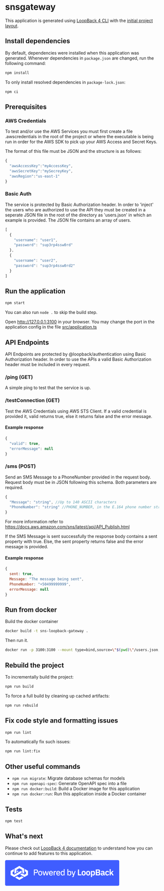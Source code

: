 # snsgateway

This application is generated using [LoopBack 4 CLI](https://loopback.io/doc/en/lb4/Command-line-interface.html) with the
[initial project layout](https://loopback.io/doc/en/lb4/Loopback-application-layout.html).

## Install dependencies

By default, dependencies were installed when this application was generated.
Whenever dependencies in `package.json` are changed, run the following command:

```sh
npm install
```

To only install resolved dependencies in `package-lock.json`:

```sh
npm ci
```

## Prerequisites

### AWS Credentials
To test and/or use the AWS Services you must first create a file .awscredentials in the root of the project or where the executable is being run in order for the AWS SDK to pick up your AWS Access and Secret Keys.

The format of this file must be JSON and the structure is as follows:

```javascript
{
  "awsAccessKey":"myAccessKey",
  "awsSecretKey":"mySecreyKey",
  "awsRegion":"us-east-1"
}
```

### Basic Auth
The service is protected by Basic Authorization header. In order to 'inject' the users who are authorized to use the API they must be created in a seperate JSON file in the root of the directory as 'users.json' in which an example is provided. The JSON file contains an array of users.

```javascript
[
  {
    "username": "user1",
    "password": "sup3rp4ssw0rd"
  },
  {
    "username": "user2",
    "password": "sup3rp4ssw0rd2"
  }
]
```

## Run the application

```sh
npm start
```

You can also run `node .` to skip the build step.

Open http://127.0.0.1:3100 in your browser. You may change the port in the application config in the file [src/application.ts](https://github.com/jorgeferhn/sns-loopback-gateway/blob/ab613a7405fdb81cac4425ebd574c01c286d3533/src/application.ts#L21-L31)

## API Endpoints

API Endpoints are protected by @loopback/authentication using Basic Authorization header. In order to use the APIs a valid Basic Authorization header must be included in every request.

### /ping (GET)
A simple ping to test that the service is up.

### /testConnection (GET)
Test the AWS Credentials using AWS STS Client. If a valid credential is provided it, valid returns true, else it returns false and the error message.

#### Example response
```javascript
{
  "valid": true,
  "errorMessage": null
}
```

### /sms (POST)
Send an SMS Message to a PhoneNumber provided in the request body. Request body must be in JSON following this schema. Both parameters are required.
```javascript
{
  "Message": "string", //Up to 140 ASCII characters
  "PhoneNumber": "string" //PHONE_NUMBER, in the E.164 phone number structure
}
```
For more information refer to https://docs.aws.amazon.com/sns/latest/api/API_Publish.html

If the SMS Message is sent successfully the response body contains a sent property with true. Else, the sent property returns false and the error message is provided.

#### Example response
```javascript
{
  sent: true,
  Message: "The message being sent",
  PhoneNumber: "+50499999999",
  errorMessage: null
}
```

## Run from docker
Build the docker container

```bash
docker build -t sns-loopback-gateway .
```

Then run it.
```bash
docker run -p 3100:3100 --mount type=bind,source=\"$(pwd)\"/users.json,target=/home/node/app/users.json,readonly --mount type=bind,source=\"$(pwd)\"/.awscredentials,target=/home/node/app/.awscredentials,readonly -d sns-loopback-gateway
```
## Rebuild the project

To incrementally build the project:

```sh
npm run build
```

To force a full build by cleaning up cached artifacts:

```sh
npm run rebuild
```

## Fix code style and formatting issues

```sh
npm run lint
```

To automatically fix such issues:

```sh
npm run lint:fix
```

## Other useful commands

- `npm run migrate`: Migrate database schemas for models
- `npm run openapi-spec`: Generate OpenAPI spec into a file
- `npm run docker:build`: Build a Docker image for this application
- `npm run docker:run`: Run this application inside a Docker container

## Tests

```sh
npm test
```

## What's next

Please check out [LoopBack 4 documentation](https://loopback.io/doc/en/lb4/) to
understand how you can continue to add features to this application.

[![LoopBack](https://github.com/loopbackio/loopback-next/raw/master/docs/site/imgs/branding/Powered-by-LoopBack-Badge-(blue)-@2x.png)](http://loopback.io/)
